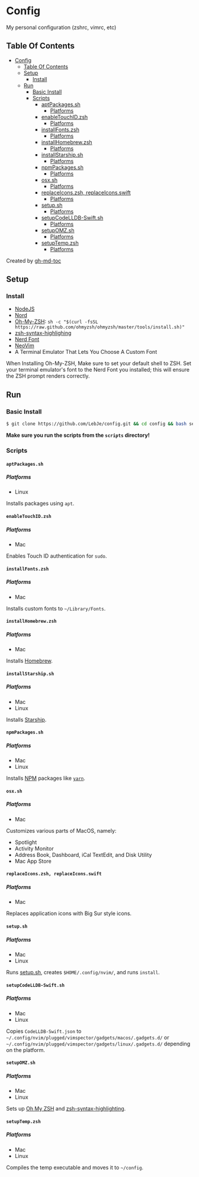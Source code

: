 # Config

My personal configuration (zshrc, vimrc, etc)

## Table Of Contents

<!--ts-->

-   [Config](#config)
    -   [Table Of Contents](#table-of-contents)
    -   [Setup](#setup)
        -   [Install](#install)
    -   [Run](#run)
        -   [Basic Install](#basic-install)
        -   [Scripts](#scripts)
            -   [aptPackages.sh](#aptpackagessh)
                -   [Platforms](#platforms)
            -   [enableTouchID.zsh](#enabletouchidzsh)
                -   [Platforms](#platforms-1)
            -   [installFonts.zsh](#installfontszsh)
                -   [Platforms](#platforms-2)
            -   [installHomebrew.zsh](#installhomebrewzsh)
                -   [Platforms](#platforms-3)
            -   [installStarship.sh](#installstarshipsh)
                -   [Platforms](#platforms-4)
            -   [npmPackages.sh](#npmpackagessh)
                -   [Platforms](#platforms-5)
            -   [osx.sh](#osxsh)
                -   [Platforms](#platforms-6)
            -   [replaceIcons.zsh, replaceIcons.swift](#replaceiconszsh-replaceiconsswift)
                -   [Platforms](#platforms-7)
            -   [setup.sh](#setupsh)
                -   [Platforms](#platforms-8)
            -   [setupCodeLLDB-Swift.sh](#setupcodelldb-swiftsh)
                -   [Platforms](#platforms-9)
            -   [setupOMZ.sh](#setupomzsh)
                -   [Platforms](#platforms-10)
            -   [setupTemp.zsh](#setuptempzsh)
                -   [Platforms](#platforms-11)

<!-- Added by: lebje, at: Wed May 19 12:32:00 EDT 2021 -->

<!--te-->

Created by [gh-md-toc](https://github.com/ekalinin/github-markdown-toc)

## Setup

### Install

-   [NodeJS](https://nodejs.org/en/download/current/)
-   [Nord](https://www.nordtheme.com/ports#search)
-   [Oh-My-ZSH](https://ohmyz.sh): `sh -c "$(curl -fsSL https://raw.github.com/ohmyzsh/ohmyzsh/master/tools/install.sh)"`
-   [zsh-syntax-highlighing](https://github.com/zsh-users/zsh-syntax-highlighting)
-   [Nerd Font](https://www.nerdfonts.com/font-downloads)
-   [NeoVim](https://github.com/neovim/neovim/wiki/Installing-Neovim)
-   A Terminal Emulator That Lets You Choose A Custom Font

When Installing Oh-My-ZSH, Make sure to set your default shell to ZSH.
Set your terminal emulator's font to the Nerd Font you installed; this will ensure the ZSH prompt renders correctly.

## Run

### Basic Install

```sh
$ git clone https://github.com/LebJe/config.git && cd config && bash setup.sh
```

**Make sure you run the scripts from the `scripts` directory!**

### Scripts

#### `aptPackages.sh`

##### Platforms

-   Linux

Installs packages using `apt`.

#### `enableTouchID.zsh`

##### Platforms

-   Mac

Enables Touch ID authentication for `sudo`.

#### `installFonts.zsh`

##### Platforms

-   Mac

Installs custom fonts to `~/Library/Fonts`.

#### `installHomebrew.zsh`

##### Platforms

-   Mac

Installs [Homebrew](https://brew.sh).

#### `installStarship.sh`

##### Platforms

-   Mac
-   Linux

Installs [Starship](https://starship.rs).

#### `npmPackages.sh`

##### Platforms

-   Mac
-   Linux

Installs [NPM](https://www.npmjs.com) packages like [`yarn`](https://yarnpkg.com).

#### `osx.sh`

##### Platforms

-   Mac

Customizes various parts of MacOS, namely:

-   Spotlight
-   Activity Monitor
-   Address Book, Dashboard, iCal TextEdit, and Disk Utility
-   Mac App Store

#### `replaceIcons.zsh, replaceIcons.swift`

##### Platforms

-   Mac

Replaces application icons with Big Sur style icons.

#### `setup.sh`

##### Platforms

-   Mac
-   Linux

Runs [setup.sh](#setupomz.sh), creates `$HOME/.config/nvim/`, and runs `install`.

#### `setupCodeLLDB-Swift.sh`

##### Platforms

-   Mac
-   Linux

Copies `CodeLLDB-Swift.json` to `~/.config/nvim/plugged/vimspector/gadgets/macos/.gadgets.d/` or `~/.config/nvim/plugged/vimspector/gadgets/linux/.gadgets.d/` depending on the platform.

#### `setupOMZ.sh`

##### Platforms

-   Mac
-   Linux

Sets up [Oh My ZSH](https://ohmyz.sh) and [zsh-syntax-highlighting](https://github.com/zsh-users/zsh-syntax-highlighting).

#### `setupTemp.zsh`

##### Platforms

-   Mac
-   Linux

Compiles the temp executable and moves it to `~/config`.

